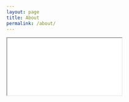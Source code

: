 ```yaml
---
layout: page
title: About
permalink: /about/
---
```

<iframe src="/assets/mortamet_resmue_2022.pdf"></iframe>
